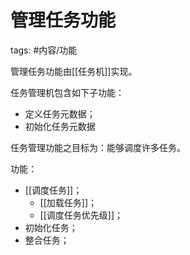 # 管理任务功能

tags: #内容/功能 

管理任务功能由[[任务机]]实现。

任务管理机包含如下子功能：
- 定义任务元数据；
- 初始化任务元数据

任务管理功能之目标为：能够调度许多任务。

功能：
- [[调度任务]]；
	- [[加载任务]]；
	- [[调度任务优先级]]；
- 初始化任务；
- 整合任务；


